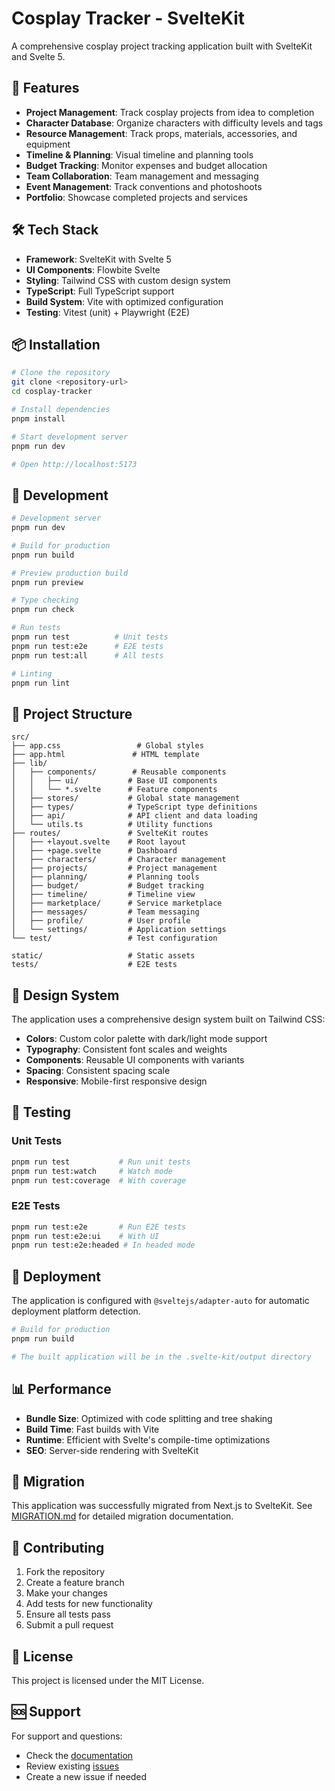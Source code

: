 # Cosplay Tracker - SvelteKit

A comprehensive cosplay project tracking application built with SvelteKit and Svelte 5.

## 🚀 Features

- **Project Management**: Track cosplay projects from idea to completion
- **Character Database**: Organize characters with difficulty levels and tags
- **Resource Management**: Track props, materials, accessories, and equipment
- **Timeline & Planning**: Visual timeline and planning tools
- **Budget Tracking**: Monitor expenses and budget allocation
- **Team Collaboration**: Team management and messaging
- **Event Management**: Track conventions and photoshoots
- **Portfolio**: Showcase completed projects and services

## 🛠 Tech Stack

- **Framework**: SvelteKit with Svelte 5
- **UI Components**: Flowbite Svelte
- **Styling**: Tailwind CSS with custom design system
- **TypeScript**: Full TypeScript support
- **Build System**: Vite with optimized configuration
- **Testing**: Vitest (unit) + Playwright (E2E)

## 📦 Installation

```bash
# Clone the repository
git clone <repository-url>
cd cosplay-tracker

# Install dependencies
pnpm install

# Start development server
pnpm run dev

# Open http://localhost:5173
```

## 🔧 Development

```bash
# Development server
pnpm run dev

# Build for production
pnpm run build

# Preview production build
pnpm run preview

# Type checking
pnpm run check

# Run tests
pnpm run test          # Unit tests
pnpm run test:e2e      # E2E tests
pnpm run test:all      # All tests

# Linting
pnpm run lint
```

## 📁 Project Structure

```
src/
├── app.css                 # Global styles
├── app.html               # HTML template
├── lib/
│   ├── components/        # Reusable components
│   │   ├── ui/           # Base UI components
│   │   └── *.svelte      # Feature components
│   ├── stores/           # Global state management
│   ├── types/            # TypeScript type definitions
│   ├── api/              # API client and data loading
│   └── utils.ts          # Utility functions
├── routes/               # SvelteKit routes
│   ├── +layout.svelte    # Root layout
│   ├── +page.svelte      # Dashboard
│   ├── characters/       # Character management
│   ├── projects/         # Project management
│   ├── planning/         # Planning tools
│   ├── budget/           # Budget tracking
│   ├── timeline/         # Timeline view
│   ├── marketplace/      # Service marketplace
│   ├── messages/         # Team messaging
│   ├── profile/          # User profile
│   └── settings/         # Application settings
└── test/                 # Test configuration

static/                   # Static assets
tests/                    # E2E tests
```

## 🎨 Design System

The application uses a comprehensive design system built on Tailwind CSS:

- **Colors**: Custom color palette with dark/light mode support
- **Typography**: Consistent font scales and weights
- **Components**: Reusable UI components with variants
- **Spacing**: Consistent spacing scale
- **Responsive**: Mobile-first responsive design

## 🧪 Testing

### Unit Tests
```bash
pnpm run test           # Run unit tests
pnpm run test:watch     # Watch mode
pnpm run test:coverage  # With coverage
```

### E2E Tests
```bash
pnpm run test:e2e       # Run E2E tests
pnpm run test:e2e:ui    # With UI
pnpm run test:e2e:headed # In headed mode
```

## 🚀 Deployment

The application is configured with `@sveltejs/adapter-auto` for automatic deployment platform detection.

```bash
# Build for production
pnpm run build

# The built application will be in the .svelte-kit/output directory
```

## 📊 Performance

- **Bundle Size**: Optimized with code splitting and tree shaking
- **Build Time**: Fast builds with Vite
- **Runtime**: Efficient with Svelte's compile-time optimizations
- **SEO**: Server-side rendering with SvelteKit

## 🔄 Migration

This application was successfully migrated from Next.js to SvelteKit. See [MIGRATION.md](./MIGRATION.md) for detailed migration documentation.

## 🤝 Contributing

1. Fork the repository
2. Create a feature branch
3. Make your changes
4. Add tests for new functionality
5. Ensure all tests pass
6. Submit a pull request

## 📄 License

This project is licensed under the MIT License.

## 🆘 Support

For support and questions:
- Check the [documentation](./MIGRATION.md)
- Review existing [issues](../../issues)
- Create a new issue if needed